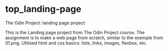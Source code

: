 # top_landing-page

The Odin Project: landing page project

This is the Landing page project from The Odin Project course. The assignment is to make a web page from scratch, similar to the exemple from 01.png. Utilised html and css basics: lists, links, images, flexbox, etc.